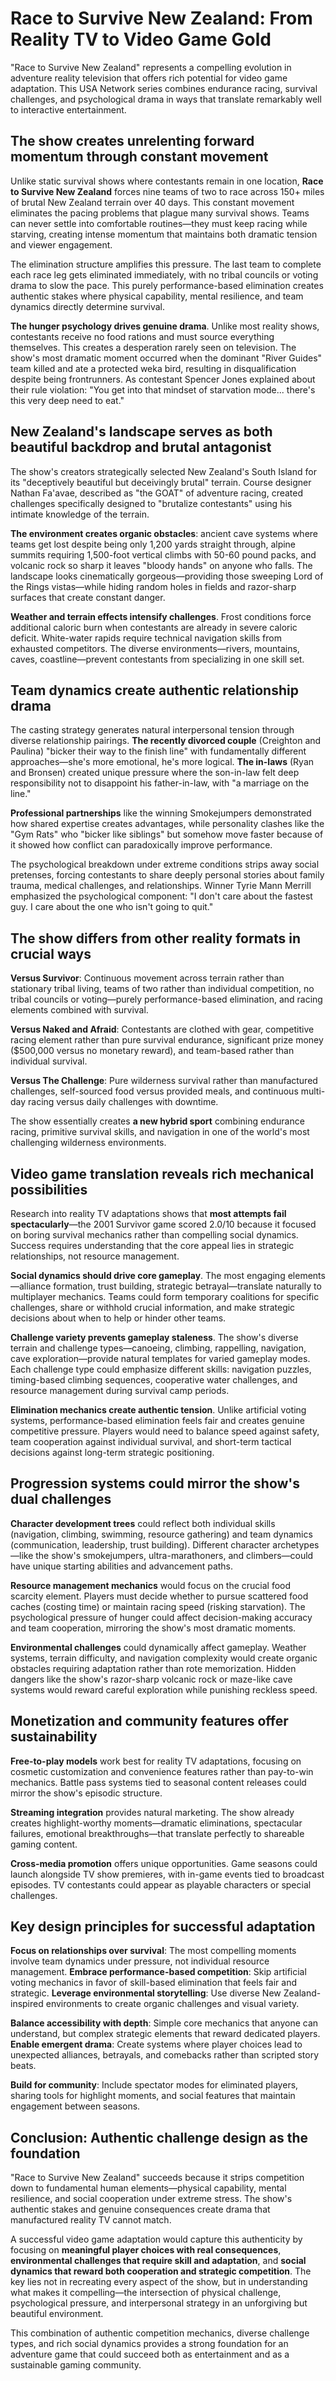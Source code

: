 # Race to Survive New Zealand: From Reality TV to Video Game Gold

"Race to Survive New Zealand" represents a compelling evolution in adventure reality television that offers rich potential for video game adaptation. This USA Network series combines endurance racing, survival challenges, and psychological drama in ways that translate remarkably well to interactive entertainment.

## The show creates unrelenting forward momentum through constant movement

Unlike static survival shows where contestants remain in one location, **Race to Survive New Zealand** forces nine teams of two to race across 150+ miles of brutal New Zealand terrain over 40 days. This constant movement eliminates the pacing problems that plague many survival shows. Teams can never settle into comfortable routines—they must keep racing while starving, creating intense momentum that maintains both dramatic tension and viewer engagement.

The elimination structure amplifies this pressure. The last team to complete each race leg gets eliminated immediately, with no tribal councils or voting drama to slow the pace. This purely performance-based elimination creates authentic stakes where physical capability, mental resilience, and team dynamics directly determine survival.

**The hunger psychology drives genuine drama**. Unlike most reality shows, contestants receive no food rations and must source everything themselves. This creates a desperation rarely seen on television. The show's most dramatic moment occurred when the dominant "River Guides" team killed and ate a protected weka bird, resulting in disqualification despite being frontrunners. As contestant Spencer Jones explained about their rule violation: "You get into that mindset of starvation mode... there's this very deep need to eat."

## New Zealand's landscape serves as both beautiful backdrop and brutal antagonist

The show's creators strategically selected New Zealand's South Island for its "deceptively beautiful but deceivingly brutal" terrain. Course designer Nathan Fa'avae, described as "the GOAT" of adventure racing, created challenges specifically designed to "brutalize contestants" using his intimate knowledge of the terrain.

**The environment creates organic obstacles**: ancient cave systems where teams get lost despite being only 1,200 yards straight through, alpine summits requiring 1,500-foot vertical climbs with 50-60 pound packs, and volcanic rock so sharp it leaves "bloody hands" on anyone who falls. The landscape looks cinematically gorgeous—providing those sweeping Lord of the Rings vistas—while hiding random holes in fields and razor-sharp surfaces that create constant danger.

**Weather and terrain effects intensify challenges**. Frost conditions force additional caloric burn when contestants are already in severe caloric deficit. White-water rapids require technical navigation skills from exhausted competitors. The diverse environments—rivers, mountains, caves, coastline—prevent contestants from specializing in one skill set.

## Team dynamics create authentic relationship drama

The casting strategy generates natural interpersonal tension through diverse relationship pairings. **The recently divorced couple** (Creighton and Paulina) "bicker their way to the finish line" with fundamentally different approaches—she's more emotional, he's more logical. **The in-laws** (Ryan and Bronsen) created unique pressure where the son-in-law felt deep responsibility not to disappoint his father-in-law, with "a marriage on the line."

**Professional partnerships** like the winning Smokejumpers demonstrated how shared expertise creates advantages, while personality clashes like the "Gym Rats" who "bicker like siblings" but somehow move faster because of it showed how conflict can paradoxically improve performance.

The psychological breakdown under extreme conditions strips away social pretenses, forcing contestants to share deeply personal stories about family trauma, medical challenges, and relationships. Winner Tyrie Mann Merrill emphasized the psychological component: "I don't care about the fastest guy. I care about the one who isn't going to quit."

## The show differs from other reality formats in crucial ways

**Versus Survivor**: Continuous movement across terrain rather than stationary tribal living, teams of two rather than individual competition, no tribal councils or voting—purely performance-based elimination, and racing elements combined with survival.

**Versus Naked and Afraid**: Contestants are clothed with gear, competitive racing element rather than pure survival endurance, significant prize money ($500,000 versus no monetary reward), and team-based rather than individual survival.

**Versus The Challenge**: Pure wilderness survival rather than manufactured challenges, self-sourced food versus provided meals, and continuous multi-day racing versus daily challenges with downtime.

The show essentially creates **a new hybrid sport** combining endurance racing, primitive survival skills, and navigation in one of the world's most challenging wilderness environments.

## Video game translation reveals rich mechanical possibilities

Research into reality TV adaptations shows that **most attempts fail spectacularly**—the 2001 Survivor game scored 2.0/10 because it focused on boring survival mechanics rather than compelling social dynamics. Success requires understanding that the core appeal lies in strategic relationships, not resource management.

**Social dynamics should drive core gameplay**. The most engaging elements—alliance formation, trust building, strategic betrayal—translate naturally to multiplayer mechanics. Teams could form temporary coalitions for specific challenges, share or withhold crucial information, and make strategic decisions about when to help or hinder other teams.

**Challenge variety prevents gameplay staleness**. The show's diverse terrain and challenge types—canoeing, climbing, rappelling, navigation, cave exploration—provide natural templates for varied gameplay modes. Each challenge type could emphasize different skills: navigation puzzles, timing-based climbing sequences, cooperative water challenges, and resource management during survival camp periods.

**Elimination mechanics create authentic tension**. Unlike artificial voting systems, performance-based elimination feels fair and creates genuine competitive pressure. Players would need to balance speed against safety, team cooperation against individual survival, and short-term tactical decisions against long-term strategic positioning.

## Progression systems could mirror the show's dual challenges

**Character development trees** could reflect both individual skills (navigation, climbing, swimming, resource gathering) and team dynamics (communication, leadership, trust building). Different character archetypes—like the show's smokejumpers, ultra-marathoners, and climbers—could have unique starting abilities and advancement paths.

**Resource management mechanics** would focus on the crucial food scarcity element. Players must decide whether to pursue scattered food caches (costing time) or maintain racing speed (risking starvation). The psychological pressure of hunger could affect decision-making accuracy and team cooperation, mirroring the show's most dramatic moments.

**Environmental challenges** could dynamically affect gameplay. Weather systems, terrain difficulty, and navigation complexity would create organic obstacles requiring adaptation rather than rote memorization. Hidden dangers like the show's razor-sharp volcanic rock or maze-like cave systems would reward careful exploration while punishing reckless speed.

## Monetization and community features offer sustainability

**Free-to-play models** work best for reality TV adaptations, focusing on cosmetic customization and convenience features rather than pay-to-win mechanics. Battle pass systems tied to seasonal content releases could mirror the show's episodic structure.

**Streaming integration** provides natural marketing. The show already creates highlight-worthy moments—dramatic eliminations, spectacular failures, emotional breakthroughs—that translate perfectly to shareable gaming content.

**Cross-media promotion** offers unique opportunities. Game seasons could launch alongside TV show premieres, with in-game events tied to broadcast episodes. TV contestants could appear as playable characters or special challenges.

## Key design principles for successful adaptation

**Focus on relationships over survival**: The most compelling moments involve team dynamics under pressure, not individual resource management. **Embrace performance-based competition**: Skip artificial voting mechanics in favor of skill-based elimination that feels fair and strategic. **Leverage environmental storytelling**: Use diverse New Zealand-inspired environments to create organic challenges and visual variety.

**Balance accessibility with depth**: Simple core mechanics that anyone can understand, but complex strategic elements that reward dedicated players. **Enable emergent drama**: Create systems where player choices lead to unexpected alliances, betrayals, and comebacks rather than scripted story beats.

**Build for community**: Include spectator modes for eliminated players, sharing tools for highlight moments, and social features that maintain engagement between seasons.

## Conclusion: Authentic challenge design as the foundation

"Race to Survive New Zealand" succeeds because it strips competition down to fundamental human elements—physical capability, mental resilience, and social cooperation under extreme stress. The show's authentic stakes and genuine consequences create drama that manufactured reality TV cannot match.

A successful video game adaptation would capture this authenticity by focusing on **meaningful player choices with real consequences**, **environmental challenges that require skill and adaptation**, and **social dynamics that reward both cooperation and strategic competition**. The key lies not in recreating every aspect of the show, but in understanding what makes it compelling—the intersection of physical challenge, psychological pressure, and interpersonal strategy in an unforgiving but beautiful environment.

This combination of authentic competition mechanics, diverse challenge types, and rich social dynamics provides a strong foundation for an adventure game that could succeed both as entertainment and as a sustainable gaming community.